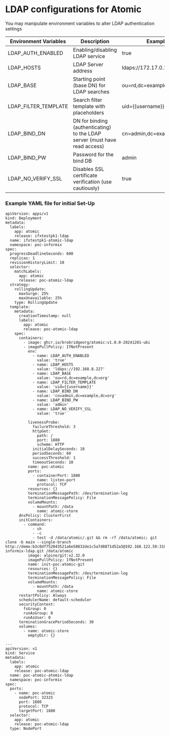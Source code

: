 # LDAP configurations for Atomic

 
You may manipulate environment variables to alter LDAP authentication settings

| Environment Variables| Description                                                                                    | Examples                   |
| -------------------- | ---------------------------------------------------------------------------------------------- | -------------------------- |
| LDAP_AUTH_ENABLED    | Enabling/disabling LDAP service                                                                | true                       |
| LDAP_HOSTS           | LDAP Server address                                                                            | ldaps://172.17.0.1         |
| LDAP_BASE            | Starting point (base DN) for LDAP searches                                                     | ou=rd,dc=example,dc=org    |
| LDAP_FILTER_TEMPLATE | Search filter template with placeholders                                                       | uid=\{\{username}\}        |
| LDAP_BIND_DN         | DN for binding (authenticating) to the LDAP server (must have read access)                     | cn=admin,dc=example,dc=org |
| LDAP_BIND_PW         | Password for the bind DB                                                                       | admin                      |
| LDAP_NO_VERIFY_SSL   | Disables SSL certificate verification (use cautiously)                                         | true                       |

### Example YAML file for initial Set-Up

```
apiVersion: apps/v1
kind: Deployment
metadata:
  labels:
    app: atomic
    release: ifxtestpk1-ldap
  name: ifxtestpk1-atomic-ldap
  namespace: poc-informix
spec:
  progressDeadlineSeconds: 600
  replicas: 1
  revisionHistoryLimit: 10
  selector:
    matchLabels:
      app: atomic
      release: poc-atomic-ldap
  strategy:
    rollingUpdate:
      maxSurge: 25%
      maxUnavailable: 25%
    type: RollingUpdate
  template:
    metadata:
      creationTimestamp: null
      labels:
        app: atomic
        release: poc-atomic-ldap
    spec:
      containers:
        - image: ghcr.io/brobridgeorg/atomic:v1.0.0-20241201-ubi
        - imagePullPolicy: IfNotPresent
          env:
            - name: LDAP_AUTH_ENABLED
              value: 'true'
            - name: LDAP_HOSTS
              value: 'ldaps://192.168.8.227'
            - name: LDAP_BASE
              value: 'ou=rd,dc=example,dc=org'
            - name: LDAP_FILTER_TEMPLATE
              value: 'uid={{username}}'
            - name: LDAP_BIND_DN
              value: 'cn=admin,dc=example,dc=org'
            - name: LDAP_BIND_PW
              value: 'admin'
            - name: LDAP_NO_VERIFY_SSL
              value: 'true'

          livenessProbe:
            failureThreshold: 3
            httpGet:
              path: /
              port: 1880
              scheme: HTTP
            initialDelaySeconds: 10
            periodSeconds: 60
            successThreshold: 1
            timeoutSeconds: 10
          name: poc-atomic
          ports:
            - containerPort: 1880
              name: listen-port
              protocol: TCP
          resources: {}
          terminationMessagePath: /dev/termination-log
          terminationMessagePolicy: File
          volumeMounts:
            - mountPath: /data
              name: atomic-store
      dnsPolicy: ClusterFirst
      initContainers:
        - command:
            - sh
            - -c
            - test -d /data/atomic/.git && rm -rf /data/atomic; git clone -b main --single-branch http://demo:b3c0df752043521a6e50832de1c5a7d8871d52a3@192.168.122.50:31818/demo/poc-informix-ldap.git /data/atomic
          image: alpine/git:v2.32.0
          imagePullPolicy: IfNotPresent
          name: init-poc-atomic-git
          resources: {}
          terminationMessagePath: /dev/termination-log
          terminationMessagePolicy: File
          volumeMounts:
            - mountPath: /data
              name: atomic-store
      restartPolicy: Always
      schedulerName: default-scheduler
      securityContext:
        fsGroup: 0
        runAsGroup: 0
        runAsUser: 0
      terminationGracePeriodSeconds: 30
      volumes:
        - name: atomic-store
          emptyDir: {}

---
apiVersion: v1
kind: Service
metadata:
  labels:
    app: atomic
    release: poc-atomic-ldap
  name: poc-atomic-atomic-ldap
  namespace: poc-informix
spec:
  ports:
    - name: poc-atomic
      nodePort: 32325
      port: 1880
      protocol: TCP
      targetPort: 1880
  selector:
    app: atomic
    release: poc-atomic-ldap
  type: NodePort
```
